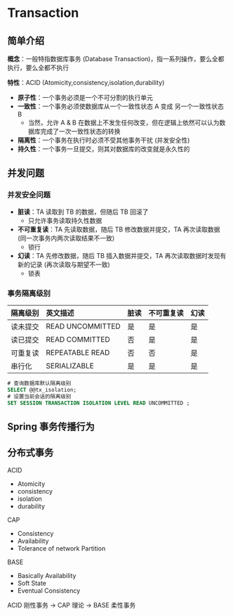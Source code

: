 # Transaction

## 简单介绍

**概念**：一般特指数据库事务 (Database Transaction)，指一系列操作，要么全都执行，要么全都不执行

**特性**：ACID (Atomicity,consistency,isolation,durability)

- **原子性**：一个事务必须是一个不可分割的执行单元
- **一致性**：一个事务必须使数据库从一个一致性状态 A 变成 另一个一致性状态 B
  - 当然，允许 A & B 在数据上不发生任何改变，但在逻辑上依然可以认为数据库完成了一次一致性状态的转换
- **隔离性**：一个事务在执行时必须不受其他事务干扰 (并发安全性)
- **持久性**：一个事务一旦提交，则其对数据库的改变就是永久性的

## 并发问题

### 并发安全问题

- **脏读**：TA 读取到 TB 的数据，但随后 TB 回滚了
  - 只允许事务读取持久性数据
- **不可重复读**：TA 先读取数据，随后 TB 修改数据并提交，TA 再次读取数据 (同一次事务内两次读取结果不一致)
  - 锁行
- **幻读**：TA 先修改数据，随后 TB 插入数据并提交，TA 再次读取数据时发现有新的记录 (再次读取与期望不一致)
  - 锁表

### 事务隔离级别

| 隔离级别 | 英文描述          | 脏读 | 不可重复读 | 幻读 |
|:-------|:-----------------|:-----|:---------|:----|
| 读未提交 | READ UNCOMMITTED | 是   | 是       | 是   |
| 读已提交 | READ COMMITTED   | 否   | 是       | 是   |
| 可重复读 | REPEATABLE READ  | 否   | 否       | 是   |
| 串行化   | SERIALIZABLE     | 是  | 是        | 是  |

```sql
# 查询数据库默认隔离级别
SELECT @@tx_isolation;
# 设置当前会话的隔离级别
SET SESSION TRANSACTION ISOLATION LEVEL READ UNCOMMITTED ;
```

## Spring 事务传播行为

## 分布式事务

ACID
- Atomicity
- consistency
- isolation
- durability

CAP
- Consistency
- Availability
- Tolerance of network Partition

BASE
- Basically Availability
- Soft State
- Eventual Consistency

ACID 刚性事务 -> CAP 理论 -> BASE 柔性事务